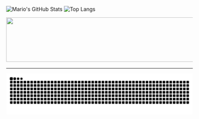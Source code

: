 ![Mario's GitHub Stats](https://github-readme-stats.vercel.app/api?username=MarioHM2004&show_icons=true&theme=tokyonight)
![Top Langs](https://github-readme-stats.vercel.app/api/top-langs/?username=MarioHM2004&layout=compact&theme=tokyonight)

<a href="https://github.com/devxb/gitanimals">
  <img
    src="https://render.gitanimals.org/lines/Danirolan21?pet-id=711265283763620615"
    width="600"
    height="120"
  />
</a>

---

<picture>
  <source media="(prefers-color-scheme: dark)" srcset="https://raw.githubusercontent.com/MarioHM2004/MarioHM2004/output/github-snake-dark.svg" />
  <source media="(prefers-color-scheme: light)" srcset="https://raw.githubusercontent.com/MarioHM2004/MarioHM2004/output/github-snake.svg" />
  <img alt="Snake animation" src="https://raw.githubusercontent.com/MarioHM2004/MarioHM2004/output/github-snake.svg" />
</picture>
